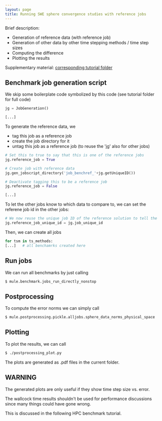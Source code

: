 ```yaml
---
layout: page
title: Running SWE sphere convergence studies with reference jobs
---
```


Brief description:
 * Generation of reference data (with reference job)
 * Generation of other data by other time stepping methods / time step sizes
 * Computing the difference
 * Plotting the results

Supplementary material: [corresponding tutorial folder](https://github.com/schreiberx/sweet/tree/master/tutorials/swe_sphere_benchmark_with_reference_job)


## Benchmark job generation script

We skip some boilerplate code symbolized by this code (see tutorial folder for full code)

```python
jg = JobGeneration()

[...]
```

To generate the reference data, we

 * tag this job as a reference job
 * create the job directory for it
 * untag this job as a reference job (to reuse the 'jg' also for other jobs)

```python
# Set this to true to say that this is one of the reference jobs
jg.reference_job = True

# Create job with reference data
jg.gen_jobscript_directory('job_benchref_'+jg.getUniqueID())

# Deactivate tagging this to be a reference job
jg.reference_job = False

[...]
```

To let the other jobs know to which data to compare to, we can set the referene job id in the other jobs:
```python
# We now reuse the unique job ID of the reference solution to tell the other jobs about their reference solution!
jg.reference_job_unique_id = jg.job_unique_id
```

Then, we can create all jobs

```python
for tsm in ts_methods:
[...]	# all benchamrks created here

```

## Run jobs

We can run all benchmarks by just calling

```bash
$ mule.benchmark.jobs_run_directly_nonstop
```

## Postprocessing

To compute the error norms we can simply call

```bash
$ mule.postprocessing.pickle.alljobs.sphere_data_norms_physical_space
```


## Plotting

To plot the results, we can call 
```bash
$ ./postprocessing_plot.py
```

The plots are generated as .pdf files in the current folder.


## WARNING

The generated plots are only useful if they show time step size vs. error.

The wallcock time results shouldn't be used for performance discussions since many things could have gone wrong.

This is discussed in the following HPC benchmark tutorial.

